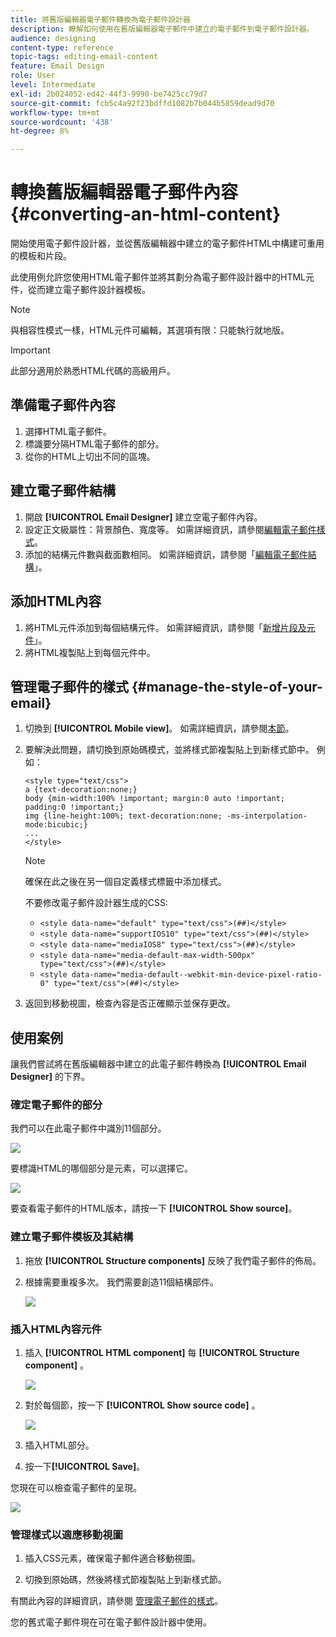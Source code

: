 ```yaml
---
title: 將舊版編輯器電子郵件轉換為電子郵件設計器
description: 瞭解如何使用在舊版編輯器電子郵件中建立的電子郵件到電子郵件設計器。
audience: designing
content-type: reference
topic-tags: editing-email-content
feature: Email Design
role: User
level: Intermediate
exl-id: 2b024052-ed42-44f3-9990-be7425cc79d7
source-git-commit: fcb5c4a92f23bdffd1082b7b044b5859dead9d70
workflow-type: tm+mt
source-wordcount: '438'
ht-degree: 8%

---
```


# 轉換舊版編輯器電子郵件內容 {#converting-an-html-content}

開始使用電子郵件設計器，並從舊版編輯器中建立的電子郵件HTML中構建可重用的模板和片段。

此使用例允許您使用HTML電子郵件並將其劃分為電子郵件設計器中的HTML元件，從而建立電子郵件設計器模板。

>[!NOTE]
>
>與相容性模式一樣，HTML元件可編輯，其選項有限：只能執行就地版。

>[!IMPORTANT]
>
>此部分適用於熟悉HTML代碼的高級用戶。

## 準備電子郵件內容

1. 選擇HTML電子郵件。
1. 標識要分隔HTML電子郵件的部分。
1. 從你的HTML上切出不同的區塊。

## 建立電子郵件結構

1. 開啟 **[!UICONTROL Email Designer]**  建立空電子郵件內容。
1. 設定正文級屬性：背景顏色、寬度等。 如需詳細資訊，請參閱[編輯電子郵件樣式](../../designing/using/styles.md)。
1. 添加的結構元件數與截面數相同。 如需詳細資訊，請參閱「[編輯電子郵件結構](../../designing/using/designing-from-scratch.md#defining-the-email-structure)」。

## 添加HTML內容

1. 將HTML元件添加到每個結構元件。 如需詳細資訊，請參閱「[新增片段及元件](../../designing/using/designing-from-scratch.md#defining-the-email-structure)」。
1. 將HTML複製貼上到每個元件中。

## 管理電子郵件的樣式 {#manage-the-style-of-your-email}

1. 切換到 **[!UICONTROL Mobile view]**。 如需詳細資訊，請參閱[本節](../../designing/using/plain-text-html-modes.md#switching-to-mobile-view)。

1. 要解決此問題，請切換到原始碼模式，並將樣式節複製貼上到新樣式節中。 例如：

   ```
   <style type="text/css">
   a {text-decoration:none;}
   body {min-width:100% !important; margin:0 auto !important; padding:0 !important;}
   img {line-height:100%; text-decoration:none; -ms-interpolation-mode:bicubic;}
   ...
   </style>
   ```

   >[!NOTE]
   >
   >確保在此之後在另一個自定義樣式標籤中添加樣式。
   >
   >不要修改電子郵件設計器生成的CSS:
   >
   >* `<style data-name="default" type="text/css">(##)</style>`
   >* `<style data-name="supportIOS10" type="text/css">(##)</style>`
   >* `<style data-name="mediaIOS8" type="text/css">(##)</style>`
   >* `<style data-name="media-default-max-width-500px" type="text/css">(##)</style>`
   >* `<style data-name="media-default--webkit-min-device-pixel-ratio-0" type="text/css">(##)</style>`


1. 返回到移動視圖，檢查內容是否正確顯示並保存更改。

## 使用案例

讓我們嘗試將在舊版編輯器中建立的此電子郵件轉換為 **[!UICONTROL Email Designer]** 的下界。

### 確定電子郵件的部分

我們可以在此電子郵件中識別11個部分。

![](assets/html-dce-view-mail.png)

要標識HTML的哪個部分是元素，可以選擇它。

![](assets/breadcrumbs.png)

要查看電子郵件的HTML版本，請按一下 **[!UICONTROL Show source]**。

### 建立電子郵件模板及其結構

1. 拖放 **[!UICONTROL Structure components]**  反映了我們電子郵件的佈局。

1. 根據需要重複多次。 我們需要創造11個結構部件。

   ![](assets/structure-components-migration.png)

### 插入HTML內容元件

1. 插入 **[!UICONTROL HTML component]**  每 **[!UICONTROL Structure component]** 。

   ![](assets/html-components.png)

1. 對於每個節，按一下 **[!UICONTROL Show source code]** 。

   ![](assets/show-source-code.png)

1. 插入HTML部分。

1. 按一下&#x200B;**[!UICONTROL Save]**。

您現在可以檢查電子郵件的呈現。

![](assets/migrated-email-result.png)

### 管理樣式以適應移動視圖

1. 插入CSS元素，確保電子郵件適合移動視圖。

1. 切換到原始碼，然後將樣式節複製貼上到新樣式節。

有關此內容的詳細資訊，請參閱 [管理電子郵件的樣式](#manage-the-style-of-your-email)。

您的舊式電子郵件現在可在電子郵件設計器中使用。
